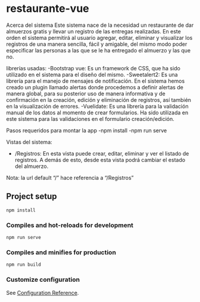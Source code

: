 # restaurante-vue


Acerca del sistema
Este sistema nace de la necesidad un restaurante de dar almuerzos gratis y llevar un registro de las entregas realizadas.
En este orden el sistema permitirá al usuario agregar, editar, eliminar y visualizar los registros de una manera sencilla, fácil y amigable, del mismo modo poder especificar las personas a las que se le ha entregado el almuerzo y las que no.

librerías usadas:
   -Bootstrap vue: Es un framework de CSS, que ha sido utilizado en el sistema para el diseño del mismo.
   -Sweetalert2: Es una librería para el manejo de mensajes de notificación. En el sistema hemos creado un plugin llamado alertas donde procedemos a definir alertas de manera global, para su posterior uso de manera informativa y de confirmación en la creación, edición y eliminación de registros, así también en la visualización de errores.
   -Vuelidate: Es una librería para la validación manual de los datos al momento de crear formularios. Ha sido utilizada en este sistema para las validaciones en el formulario creación/edición.

Pasos requeridos para montar la app
-npm install
-npm run serve

Vistas del sistema:
-	/Registros: En esta vista puede crear, editar, eliminar y ver el listado de registros. A demás de esto, desde esta vista podrá cambiar el estado del almuerzo.

Nota: la url default “/” hace referencia a “/Registros”



## Project setup
```
npm install
```

### Compiles and hot-reloads for development
```
npm run serve
```

### Compiles and minifies for production
```
npm run build
```

### Customize configuration
See [Configuration Reference](https://cli.vuejs.org/config/).
